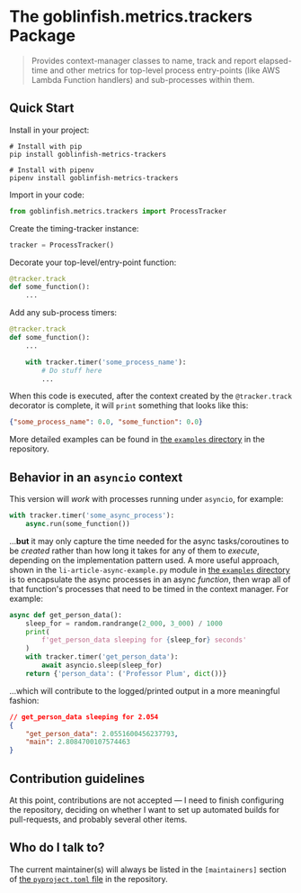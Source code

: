 # The goblinfish.metrics.trackers Package

> Provides context-manager classes to name, track and report elapsed-time and other metrics for top-level process entry-points (like AWS Lambda Function handlers) and sub-processes within them.

## Quick Start

Install in your project:

```shell
# Install with pip
pip install goblinfish-metrics-trackers
```

```shell
# Install with pipenv
pipenv install goblinfish-metrics-trackers
```

Import in your code:

```python
from goblinfish.metrics.trackers import ProcessTracker
```

Create the timing-tracker instance:

```python
tracker = ProcessTracker()
```

Decorate your top-level/entry-point function:

```python
@tracker.track
def some_function():
    ...
```

Add any sub-process timers:

```python
@tracker.track
def some_function():
    ...

    with tracker.timer('some_process_name'):
        # Do stuff here
        ...
```

When this code is executed, after the context created by the `@tracker.track` decorator is complete, it will `print` something that looks like this:

```json
{"some_process_name": 0.0, "some_function": 0.0}
```

More detailed examples can be found in [the `examples` directory](https://bitbucket.org/stonefish-software-studio/goblinfish-metrics-process_timer-package/src/main/examples/) in the repository.

## Behavior in an `asyncio` context

This version will *work* with processes running under `asyncio`, for example:

```python
with tracker.timer('some_async_process'):
    async.run(some_function())
```

…**but** it may only capture the time needed for the async tasks/coroutines to be *created* rather than how long it takes for any of them to *execute*, depending on the implementation pattern used.
A more useful approach, shown in the `li-article-async-example.py` module in [the `examples` directory](https://bitbucket.org/stonefish-software-studio/goblinfish-metrics-process_timer-package/src/main/examples/) is to encapsulate the async processes in an async *function*, then wrap all of that function's processes that need to be timed in the context manager. For example:

```python
async def get_person_data():
    sleep_for = random.randrange(2_000, 3_000) / 1000
    print(
        f'get_person_data sleeping for {sleep_for} seconds'
    )
    with tracker.timer('get_person_data'):
        await asyncio.sleep(sleep_for)
    return {'person_data': ('Professor Plum', dict())}
```

…which will contribute to the logged/printed output in a more meaningful fashion:

```json
// get_person_data sleeping for 2.054
{
    "get_person_data": 2.0551600456237793,
    "main": 2.8084700107574463
}
```

## Contribution guidelines

At this point, contributions are not accepted — I need to finish configuring the repository, deciding on whether I want to set up automated builds for pull-requests, and probably several other items.

## Who do I talk to?

The current maintainer(s) will always be listed in the `[maintainers]` section of [the `pyproject.toml` file](https://bitbucket.org/stonefish-software-studio/goblinfish-metrics-process_timer-package/src/main/pyproject.toml) in the repository.
